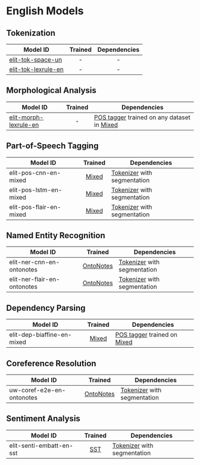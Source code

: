 # English Models

## Tokenization

| Model ID | Trained | Dependencies |
|----------|:-------:|:------------:|
| [elit-tok-space-un](../tools/tokenization.html#space-tokenizer)     | - | - |
| [elit-tok-lexrule-en](../tools/tokenization.html#english-tokenizer) | - | - |


## Morphological Analysis

| Model ID | Trained | Dependencies |
|----------|:-------:|--------------|
| [elit-morph-lexrule-en](../tools/morphological_analysis.html#english-analyzer) | - | [POS tagger](#part-of-speech-tagging) trained on any dataset in [Mixed](english_datasets.html#mixed) |


## Part-of-Speech Tagging

| Model ID | Trained | Dependencies |
|----------|:-------:|--------------|
| elit-pos-cnn-en-mixed   | [Mixed](english_datasets.html#mixed) | [Tokenizer](#tokenization) with segmentation |
| elit-pos-lstm-en-mixed  | [Mixed](english_datasets.html#mixed) | [Tokenizer](#tokenization) with segmentation |
| elit-pos-flair-en-mixed | [Mixed](english_datasets.html#mixed) | [Tokenizer](#tokenization) with segmentation |


## Named Entity Recognition

| Model ID | Trained | Dependencies |
|----------|:-------:|--------------|
| elit-ner-cnn-en-ontonotes   | [OntoNotes](english_datasets.html#ontonotes) | [Tokenizer](#tokenization) with segmentation |
| elit-ner-flair-en-ontonotes | [OntoNotes](english_datasets.html#ontonotes) | [Tokenizer](#tokenization) with segmentation |


## Dependency Parsing

| Model ID | Trained | Dependencies |
|----------|:-------:|--------------|
| elit-dep-biaffine-en-mixed | [Mixed](english_datasets.html#mixed) | [POS tagger](#part-of-speech-tagging) trained on [Mixed](english_datasets.html#mixed) |


## Coreference Resolution

| Model ID | Trained | Dependencies |
|----------|:-------:|--------------|
| uw-coref-e2e-en-ontonotes | [OntoNotes](english_datasets.html#ontonotes) | [Tokenizer](#tokenization) with segmentation |


## Sentiment Analysis

| Model ID | Trained | Dependencies |
|----------|:-------:|--------------|
| elit-senti-embatt-en-sst | [SST](english_datasets.html#stanford-sentiment-treebank) | [Tokenizer](#tokenization) with segmentation |
